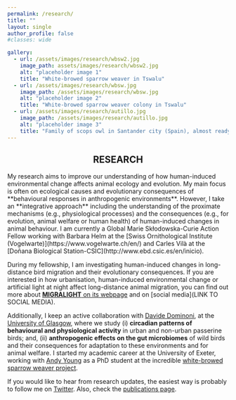 ```yaml
---
permalink: /research/
title: ""
layout: single
author_profile: false
#classes: wide

gallery:
  - url: /assets/images/research/wbsw2.jpg
    image_path: assets/images/research/wbsw2.jpg
    alt: "placeholder image 1"
    title: "White-browed sparrow weaver in Tswalu"
  - url: /assets/images/research/wbsw.jpg
    image_path: /assets/images/research/wbsw.jpg
    alt: "placeholder image 2"
    title: "White-browed sparrow weaver colony in Tswalu"
  - url: /assets/images/research/autillo.jpg
    image_path: /assets/images/research/autillo.jpg
    alt: "placeholder image 3"
    title: "Family of scops owl in Santander city (Spain), almost ready to travel to Africa"
---
```

<h2 style="text-align: center;">RESEARCH</h2>
My research aims to improve our understanding of how human-induced environmental change affects animal ecology and evolution. My main focus is often on ecological causes and evolutionary consequences of **behavioural responses in anthropogenic environments**. However, I take an **integrative approach** including the understanding of the proximate mechanisms (e.g., physiological processes) and the consequences (e.g., for evolution, animal welfare or human health) of human-induced changes in animal behaviour. I am currently a Global Marie Skłodowska-Curie Action Fellow working with Barbara Helm at the [Swiss Ornithological Institute (Vogelwarte)](https://www.vogelwarte.ch/en/) and Carles Vilà at the [Doñana Biological Station-CSIC](http://www.ebd.csic.es/en/inicio).

During my fellowship, I am investigating human-induced changes in long-distance bird migration and their evolutionary consequences. If you are interested in how urbanisation, human-induced environmental change or artificial light at night affect long-distance animal migration, you can find out more about [**MIGRALIGHT** on its webpage](https://pablocapilla.github.io/MIGRALIGHT/) and on [social media](LINK TO SOCIAL MEDIA).

Additionally, I keep an active collaboration with [Davide Dominoni](https://www.davidedominoni.com/), at the [University of Glasgow](https://www.gla.ac.uk/), where we study (i) **circadian patterns of behavioural and physiological activity** in urban and non-urban passerine birds; and, (ii) **anthropogenic effects on the gut microbiomes** of wild birds and their consequences for adaptation to these environments and for animal welfare. I started my academic career at the University of Exeter, working with [Andy Young](http://www.animalsocieties.org) as a PhD student at the incredible [white-browed sparrow weaver project](http://www.animalsocieties.org/sparrowweaverproject).

If you would like to hear from research updates, the easiest way is probably to follow me on [Twitter](https://twitter.com/p_capi). Also, check the [publications page](https://pablocapilla.github.io/publications/).
